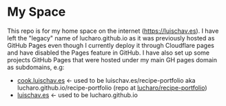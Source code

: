 # My Space

This repo is for my home space on the internet (https://luischav.es). I have
left the "legacy" name of lucharo.github.io as it was previously hosted as
GitHub Pages even though I currently deploy it through Cloudflare pages and
have disabled the Pages feature in GitHub. I have also set up some projects
GitHub Pages that were hosted under my main GH pages domain as subdomains, e.g:

- [cook.luischav.es](https://cook.luischav.es) <- used to be
  luischav.es/recipe-portfolio aka lucharo.github.io/recipe-portfolio (repo at
  [lucharo/recipe-portfolio](https://github.com/lucharo/recipe-portfolio))
- [luischav.es](https://luischav.es) <- used to be lucharo.github.io
